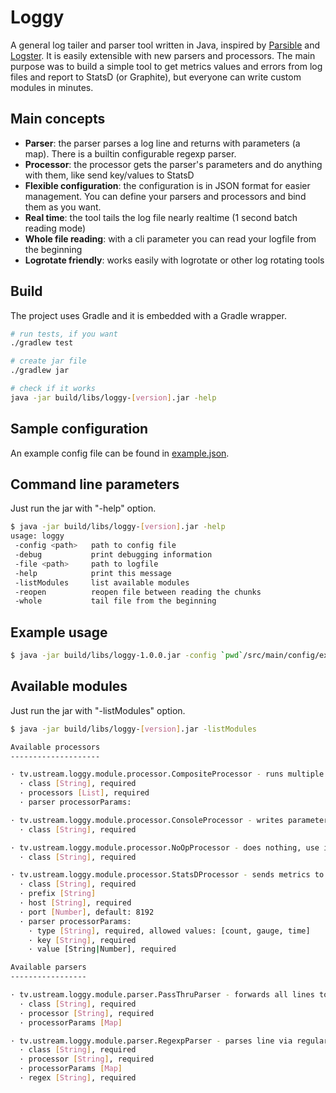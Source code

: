 # Loggy

A general log tailer and parser tool written in Java, inspired by [Parsible](https://github.com/Yipit/parsible) and [Logster](https://github.com/etsy/logster). It is easily extensible with new parsers and processors. The main purpose was to build a simple tool to get metrics values and errors from log files and report to StatsD (or Graphite), but everyone can write custom modules in minutes.

## Main concepts

* **Parser**: the parser parses a log line and returns with parameters (a map). There is a builtin configurable regexp parser.
* **Processor**: the processor gets the parser's parameters and do anything with them, like send key/values to StatsD
* **Flexible configuration**: the configuration is in JSON format for easier management. You can define your parsers and processors and bind them as you want.
* **Real time**: the tool tails the log file nearly realtime (1 second batch reading mode)
* **Whole file reading**: with a cli parameter you can read your logfile from the beginning
* **Logrotate friendly**: works easily with logrotate or other log rotating tools

## Build

The project uses Gradle and it is embedded with a Gradle wrapper.

```bash
# run tests, if you want
./gradlew test

# create jar file
./gradlew jar

# check if it works
java -jar build/libs/loggy-[version].jar -help
```
 
## Sample configuration

An example config file can be found in [example.json](src/main/config/example.json).

## Command line parameters

Just run the jar with "-help" option.

```bash
$ java -jar build/libs/loggy-[version].jar -help
usage: loggy
 -config <path>   path to config file
 -debug           print debugging information
 -file <path>     path to logfile
 -help            print this message
 -listModules     list available modules
 -reopen          reopen file between reading the chunks
 -whole           tail file from the beginning
```

## Example usage

```bash
$ java -jar build/libs/loggy-1.0.0.jar -config `pwd`/src/main/config/example.json -file /YOURPATH/foo.log -debug -whole
```

## Available modules

Just run the jar with "-listModules" option.

```bash
$ java -jar build/libs/loggy-[version].jar -listModules

Available processors
--------------------

· tv.ustream.loggy.module.processor.CompositeProcessor - runs multiple processors
  · class [String], required
  · processors [List], required
  · parser processorParams:

· tv.ustream.loggy.module.processor.ConsoleProcessor - writes parameters to console, use it for debug purposes
  · class [String], required

· tv.ustream.loggy.module.processor.NoOpProcessor - does nothing, use it if you want to disable a parser temporarily
  · class [String], required

· tv.ustream.loggy.module.processor.StatsDProcessor - sends metrics to statsd, it handles counter, gauge and timing values
  · class [String], required
  · prefix [String]
  · host [String], required
  · port [Number], default: 8192
  · parser processorParams:
    · type [String], required, allowed values: [count, gauge, time]
    · key [String], required
    · value [String|Number], required

Available parsers
-----------------

· tv.ustream.loggy.module.parser.PassThruParser - forwards all lines to processor, runs always
  · class [String], required
  · processor [String], required
  · processorParams [Map]

· tv.ustream.loggy.module.parser.RegexpParser - parses line via regular expression and returns with matches
  · class [String], required
  · processor [String], required
  · processorParams [Map]
  · regex [String], required

```
